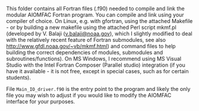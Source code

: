 This folder contains all Fortran files (.f90) needed to compile and link the modular AIOMFAC Fortran program. 
You can compile and link using your compiler of choice. On Linux, e.g. with gfortran, using the attached Makefile - or by building a new makefile using the attached Perl script mkmf.pl (developed by V. Balaji (v.balaji@noaa.gov), which I slightly modified to deal with the relatively recent feature of Fortran submodules, see also http://www.gfdl.noaa.gov/~vb/mkmf.html) and command files to help building the correct dependencies of modules, submodules and subroutines/functions). On MS Windows, I recommend using MS Visual Studio with the Intel Fortran Composer (Parallel studio) integration (if you have it available - it is not free, except in special cases, such as for certain students).

File <code>Main_IO_driver.f90</code> is the entry point to the program and likely the only file you may wish to adjust if you would like to modify the AIOMFAC interface for your purposes.
